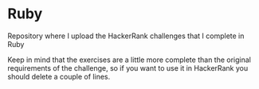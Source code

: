 # Ruby
Repository where I upload the HackerRank challenges that I complete in Ruby

Keep in mind that the exercises are a little more complete than the original requirements of the challenge, so if you want to use it in HackerRank you should delete a couple of lines.
